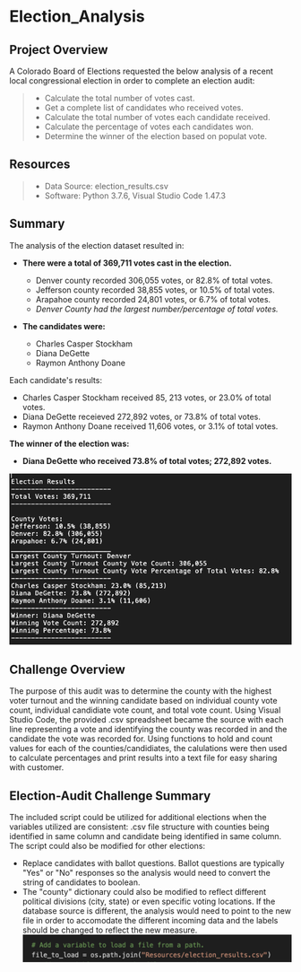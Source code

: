 # Election_Analysis

## Project Overview
A Colorado Board of Elections requested the below analysis of a recent local congressional election in order to complete an election audit:

> - Calculate the total number of votes cast.
> - Get a complete list of candidates who received votes.
> - Calculate the total number of votes each candidate received. 
> - Calculate the percentage of votes each candidates won.
> - Determine the winner of the election based on populat vote.

## Resources
> - Data Source: election_results.csv
> - Software: Python 3.7.6, Visual Studio Code 1.47.3

## Summary
The analysis of the election dataset resulted in:
- **There were a total of 369,711 votes cast in the election.**
  - Denver county recorded 306,055 votes, or 82.8% of total votes.
  - Jefferson county recorded 38,855 votes, or 10.5% of total votes.
  - Arapahoe county recorded 24,801 votes, or 6.7% of total votes.
  - *Denver County had the largest number/percentage of total votes.*
  
- **The candidates were:**
  - Charles Casper Stockham
  - Diana DeGette
  - Raymon Anthony Doane
  
Each candidate's results:
  - Charles Casper Stockham received 85, 213 votes, or 23.0% of total votes.
  - Diana DeGette receieved 272,892 votes, or 73.8% of total votes.
  - Raymon Anthony Doane received 11,606 votes, or 3.1% of total votes.
  
**The winner of the election was:**
  - **Diana DeGette who received 73.8% of total votes; 272,892 votes.**
  
 ![Results](Resources/Results.png) 
## Challenge Overview
The purpose of this audit was to determine the county with the highest voter turnout and the winning candidate based on individual county vote count, individual candidiate vote count, and total vote count. Using Visual Studio Code, the provided .csv spreadsheet became the source with each line representing a vote and identifying the county was recorded in and the candidate the vote was recorded for. Using functions to hold and count values for each of the counties/candidiates, the calulations were then used to calculate percentages and print results into a text file for easy sharing with customer.

## Election-Audit Challenge Summary
The included script could be utilized for additional elections when the variables utilized are consistent: .csv file structure with counties being identified in same column and candidate being identified in same column. The script could also be modified for other elections:
- Replace candidates with ballot questions. Ballot questions are typically "Yes" or "No" responses so the analysis would need to convert the string of candidates to boolean. 
- The "county" dictionary could also be modified to reflect different political divisions (city, state) or even specific voting locations. If the database source is different, the analysis would need to point to the new file in order to accomodate the different incoming data and the labels should be changed to reflect the new measure. ![Source](Resources/Source.png)

